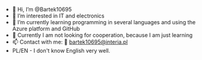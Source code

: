 - 👋 Hi, I’m @Bartek10695
- 👀 I’m interested in IT and electronics
- 🌱 I’m currently learning programming in several languages and using the Azure platform and GitHub
- 💞️ Currently I am not looking for cooperation, because I am just learning
- 📫 Contact with me: 📧 bartek10695@interia.pl
- PL/EN -  I don't know English very well.

<!---
Bartek10695/Bartek10695 is a ✨ special ✨ repository because its `README.md` (this file) appears on your GitHub profile.
You can click the Preview link to take a look at your changes.
--->
